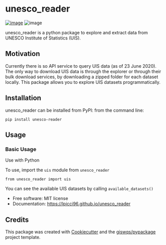 # unesco_reader


[![image](https://img.shields.io/pypi/v/unesco_reader.svg)](https://pypi.python.org/pypi/unesco_reader)
![image](https://img.shields.io/pypi/dm/unesco-reader)


unesco_reader is a python package to explore and extract data from UNESCO Institute of Statistics (UIS). 

## Motivation

Currently there is so API service to query UIS data (as of 23 June 2020). 
The only way to download UIS data is through the explorer or through their bulk download services,
by downloading a zipped folder for each dataset locally. 
This package allows you to explore UIS datasets programmatically.


Installation
------------

unesco_reader can be installed from PyPI: from the command line:

```
pip install unesco-reader
```

Usage
-----

### Basic Usage

Use with Python

To use, import the `uis` module from `unesco_reader`
```
from unesco_reader import uis
```

You can see the available UIS datasets by calling `available_datasets()`



-   Free software: MIT license
-   Documentation: https://lpicci96.github.io/unesco_reader
    

## Credits

This package was created with [Cookiecutter](https://github.com/cookiecutter/cookiecutter) and the [giswqs/pypackage](https://github.com/giswqs/pypackage) project template.
